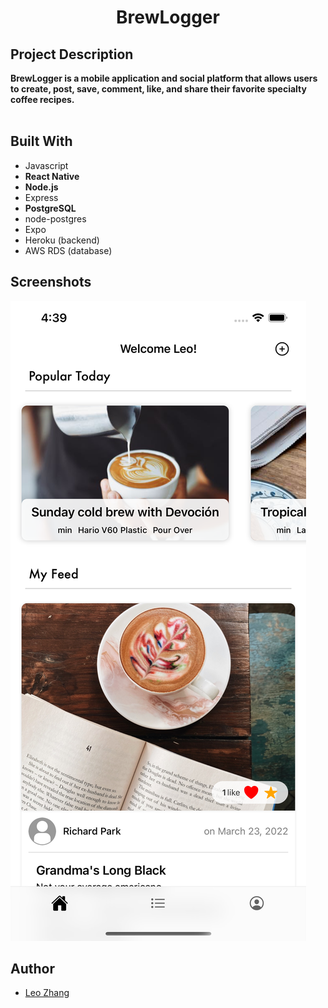 <h1 align="center">BrewLogger</h1>

## Project Description
<p><strong>BrewLogger is a mobile application and social platform that allows users to create, post, save, comment, like, and share their favorite specialty coffee recipes.</strong> <br/> <br/></p>

## Built With
- Javascript
- <strong> React Native </strong>
- <strong> Node.js </strong>
- Express
- <strong> PostgreSQL </strong>
- node-postgres
- Expo 
- Heroku (backend)
- AWS RDS (database)

## Screenshots

![Website Home Page Screenshot](screenshots/Home.png)

## Author
- [Leo Zhang](https://github.com/leozhvng23 "Leo Zhang")

